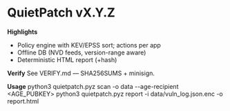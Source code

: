 # QuietPatch vX.Y.Z
**Highlights**
- Policy engine with KEV/EPSS sort; actions per app
- Offline DB (NVD feeds, version-range aware)
- Deterministic HTML report (+hash)

**Verify**
See VERIFY.md — SHA256SUMS + minisign.

**Usage**
python3 quietpatch.pyz scan -o data --age-recipient <AGE_PUBKEY>
python3 quietpatch.pyz report -i data/vuln_log.json.enc -o report.html
